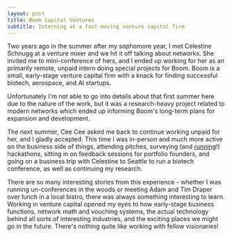 ```yaml
---
layout: post
title: Boom Capital Ventures
subtitle: Interning at a fast-moving venture capital firm
---
```

Two years ago in the summer after my sophomore year, I met Celestine Schnugg at a venture mixer and we hit it off talking about networks. She invited me to mini-conference of hers, and I ended up working for her as an primarily remote, unpaid intern doing special projects for Boom. Boom is a small, early-stage venture capital firm with a knack for finding successful biotech, aerospace, and AI startups. 

Unfortunately I'm not able to go into details about that first summer here due to the nature of the work, but it was a research-heavy project related to modern networks which ended up informing Boom's long-term plans for expansion and development. 

The next summer, Cee Cee asked me back to continue working unpaid for her, and I gladly accepted. This time I was in-person and much more active on the business side of things, attending pitches, surveying (and <a href="/pages/ollms.md">running</a>!) hackathons, sitting in on feedback sessions for portfolio founders, and going on a business trip with Celestine to Seattle to run a biotech conference, as well as continuing my research. 

There are so many interesting stories from this experience - whether I was running un-conferences in the woods or meeting Adam and Tim Draper over lunch in a local bistro, there was always something interesting to learn. Working in venture capital opened my eyes to how early-stage business functions, network math and vouching systems, the actual technology behind all sorts of interesting industries, and the exciting places we might go in the future. There's nothing quite like working with fellow visionaries!